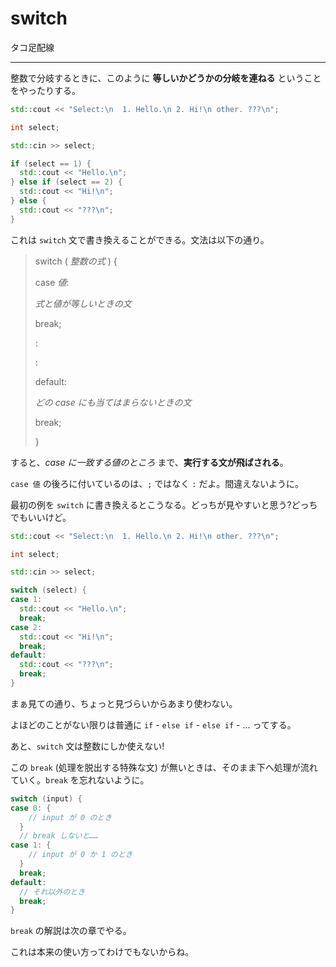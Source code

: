 # switch

タコ足配線

---

整数で分岐するときに、このように **等しいかどうかの分岐を連ねる** ということをやったりする。

```cpp
std::cout << "Select:\n  1. Hello.\n 2. Hi!\n other. ???\n";

int select;

std::cin >> select;

if (select == 1) {
  std::cout << "Hello.\n";
} else if (select == 2) {
  std::cout << "Hi!\n";
} else {
  std::cout << "???\n";
}
```

これは `switch` 文で書き換えることができる。文法は以下の通り。

> switch ( *整数の式* ) {
> 
> case *値*:
> 
>   *式と値が等しいときの文*
> 
>   break;
> 
>   :
> 
>   :
> 
> default:
> 
>   *どの case にも当てはまらないときの文*
> 
>   break;
> 
> }

すると、*case に一致する値のところ* まで、**実行する文が飛ばされる**。

`case 値` の後ろに付いているのは、`;` ではなく `:` だよ。間違えないように。


最初の例を `switch` に書き換えるとこうなる。どっちが見やすいと思う?どっちでもいいけど。

```cpp
std::cout << "Select:\n  1. Hello.\n 2. Hi!\n other. ???\n";

int select;

std::cin >> select;

switch (select) {
case 1:
  std::cout << "Hello.\n";
  break;
case 2:
  std::cout << "Hi!\n";
  break;
default:
  std::cout << "???\n";
  break;
}
```

まぁ見ての通り、ちょっと見づらいからあまり使わない。

よほどのことがない限りは普通に `if` - `else if` - `else if` - ... ってする。

あと、`switch` 文は整数にしか使えない!

この `break` (処理を脱出する特殊な文) が無いときは、そのまま下へ処理が流れていく。`break` を忘れないように。

```cpp
switch (input) {
case 0: {
    // input が 0 のとき
  }
  // break しないと……
case 1: {
    // input が 0 か 1 のとき
  }
  break;
default:
  // それ以外のとき
  break;
}
```

`break` の解説は次の章でやる。

これは本来の使い方ってわけでもないからね。
